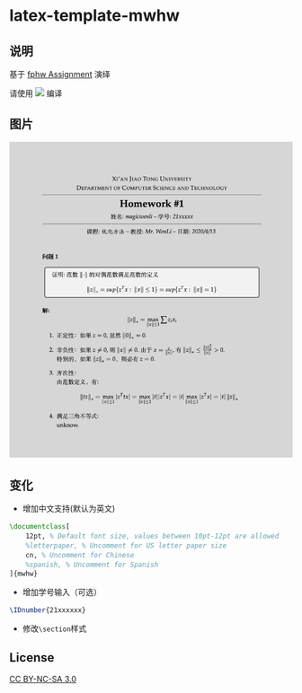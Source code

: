 # latex-template-mwhw

## 说明

基于 [fphw Assignment](http://www.latextemplates.com/template/fphw-assignment) 演绎

请使用 ![](https://upload.wikimedia.org/wikipedia/commons/thumb/9/9f/XeTeX_Logo.svg/400px-XeTeX_Logo.svg.png) 编译

## 图片

![预览图片](figure.png)

## 变化

- 增加中文支持(默认为英文)
```latex
\documentclass[
	12pt, % Default font size, values between 10pt-12pt are allowed
	%letterpaper, % Uncomment for US letter paper size
	cn, % Uncomment for Chinese
	%spanish, % Uncomment for Spanish
]{mwhw}
```
- 增加学号输入（可选）
```latex
\IDnumber{21xxxxxx}
```
- 修改`\section`样式

## License

[CC BY-NC-SA 3.0](http://creativecommons.org/licenses/by-nc-sa/3.0/)
